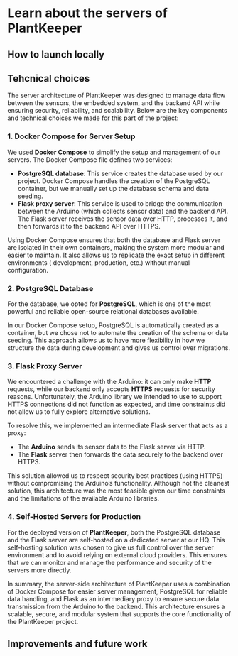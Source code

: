 # Learn about the servers of PlantKeeper

## How to launch locally

## Tehcnical choices

The server architecture of PlantKeeper was designed to manage data flow between the sensors, the embedded system, and
the backend API while ensuring security, reliability, and scalability. Below are the key components and technical
choices we made for this part of the project:

### 1. Docker Compose for Server Setup

We used __Docker Compose__ to simplify the setup and management of our servers. The Docker Compose file defines two
services:

- __PostgreSQL database__: This service creates the database used by our project. Docker Compose handles the creation of
  the PostgreSQL container, but we manually set up the database schema and data seeding.
- __Flask proxy server__: This service is used to bridge the communication between the Arduino (which collects sensor
  data) and the backend API. The Flask server receives the sensor data over HTTP, processes it, and then forwards it to
  the backend API over HTTPS.

Using Docker Compose ensures that both the database and Flask server are isolated in their own containers, making the
system more modular and easier to maintain. It also allows us to replicate the exact setup in different environments (
development, production, etc.) without manual configuration.

### 2. PostgreSQL Database

For the database, we opted for __PostgreSQL__, which is one of the most powerful and reliable open-source relational
databases available.

In our Docker Compose setup, PostgreSQL is automatically created as a container, but we chose not to automate the
creation of the schema or data seeding. This approach allows us to have more flexibility in how we structure the data
during development and gives us control over migrations.

### 3. Flask Proxy Server

We encountered a challenge with the Arduino: it can only make __HTTP__ requests, while our backend only accepts __HTTPS__
requests for security reasons. Unfortunately, the Arduino library we intended to use to support HTTPS connections did
not function as expected, and time constraints did not allow us to fully explore alternative solutions.

To resolve this, we implemented an intermediate Flask server that acts as a proxy:

- The __Arduino__ sends its sensor data to the Flask server via HTTP.
- The __Flask__ server then forwards the data securely to the backend over HTTPS.

This solution allowed us to respect security best practices (using HTTPS) without compromising the Arduino’s
functionality. Although not the cleanest solution, this architecture was the most feasible given our time constraints
and the limitations of the available Arduino libraries.

### 4. Self-Hosted Servers for Production

For the deployed version of __PlantKeeper__, both the PostgreSQL database and the Flask server are self-hosted on a
dedicated server at our HQ. This self-hosting solution was chosen to give us full control over the server environment
and to avoid relying on external cloud providers. This ensures that we can monitor and manage the performance and
security of the servers more directly.

In summary, the server-side architecture of PlantKeeper uses a combination of Docker Compose for easier server
management, PostgreSQL for reliable data handling, and Flask as an intermediary proxy to ensure secure data transmission
from the Arduino to the backend. This architecture ensures a scalable, secure, and modular system that supports the core
functionality of the PlantKeeper project.

## Improvements and future work